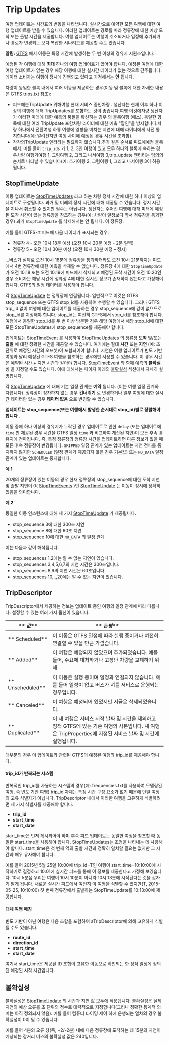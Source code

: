 # Trip Updates

여행 업데이트는 시간표의 변동을 나타냅니다. 실시간으로 예약한 모든 여행에 대한 여행 업데이트를 받을 수 있습니다. 이러한 업데이트는 경로를 따라 정류장에 대한 예상 도착 또는 출발 시간을 제공합니다. 여행 업데이트는 여행이 취소되거나 일정에 추가되거나 경로가 변경되는 보다 복잡한 시나리오를 제공할 수도 있습니다.

**알림:** [GTFS](../../schedule/reference.md) 에서 이동은 특정 시간에 발생하는 두 번 이상의 경유지 시퀀스입니다.

예정된 각 여행에 대해 **최대** 하나의 여행 업데이트가 있어야 합니다. 예정된 여행에 대한 여행 업데이트가 없는 경우 해당 여행에 대한 실시간 데이터가 없는 것으로 간주됩니다. 데이터 소비자는 여행이 정시에 진행되고 있다고 가정해서는 **안** 됩니다.

차량이 동일한 블록 내에서 여러 이동을 제공하는 경우(이동 및 블록에 대한 자세한 내용은 [GTFS trips.txt](../../schedule/reference.md#tripstxt) 참조):

*   피드에는TripUpdate 위해여행 현재 서비스 중인차량 . 생산자는 현재 이후 하나 이상의 여행에 대해 TripUpdates를 포함하는 것이 좋습니다.여행 이것에차량 생산자가 이러한 미래에 대한 예측의 품질을 확신하는 경우 의 블록여행 (에스). 동일한 항목에 대한 여러 TripUpdate 포함차량 라이더에 대한 예측 "팝인"을 방지합니다.차량 하나에서 전환여행 하류 여행에 영향을 미치는 지연에 대해 라이더에게 사전 통지합니다(예: 알려진지연 여행 사이에 예정된 경유 시간을 초과함).
*   각각의TripUpdate 엔터티는 필요하지 않습니다.추가 같은 순서로 피드에예정 블록에서. 예를 들어 `trip_ids` 가 1, 2, 3인 여행이 있고 모두 하나의 블록에 속하는 경우차량 여행기여행 1, 그럼여행 2, 그리고 나서여행 3,trip_update 엔티티는 임의의 순서로 나타날 수 있습니다(예: 추가여행 2, 그럼여행 1, 그리고 나서여행 3이 허용됩니다.

## StopTimeUpdate

이동 업데이트는 [StopTimeUpdates](../reference.md#message-stoptimeupdate) 라고 하는 차량 정차 시간에 대한 하나 이상의 업데이트로 구성됩니다. 과거 및 미래의 정지 시간에 대해 제공될 수 있습니다. 정지 시간을 지나서 취소할 수 있지만 필수는 아닙니다. 생산자는 주어진 여행에 대해 미래에 예정된 도착 시간이 있는 정류장을 참조하는 경우(예: 차량이 일정보다 앞서 정류장을 통과한 경우) 과거 `StopTimeUpdate` 를 삭제해서는 안 됩니다. 이 정류장.

예를 들어 GTFS-rt 피드에 다음 데이터가 표시되는 경우:

*   정류장 4 - 오전 10시 18분 예상 (오전 10시 20분 예정 - 2분 일찍)
*   정류장 5 – 오전 10시 30분 예상 (오전 10시 30분 예정 – 정시)

...버스가 실제로 오전 10시 18분에 정류장을 통과하더라도 오전 10시 21분까지는 피드에서 4번 정류장에 대한 예측을 삭제할 수 없습니다. 정류장 4에 대한 `StopTimeUpdate` 가 오전 10:18 또는 오전 10:19에 피드에서 삭제되고 예정된 도착 시간이 오전 10:20인 경우 소비자는 해당 시간에 정류장 4에 대한 실시간 정보가 존재하지 않는다고 가정해야 합니다. GTFS의 일정 데이터를 사용해야 합니다.

각 [StopTimeUpdate](../reference.md#message-stoptimeupdate) 는 정류장에 연결됩니다. 일반적으로 이것은 GTFS stop_sequence 또는 GTFS stop_id를 사용하여 수행할 수 있습니다. 그러나 GTFS trip_id 없이 여행에 대한 업데이트를 제공하는 경우 stop_sequence에 값이 없으므로 stop_id를 지정해야 합니다. stop_id는 여전히 GTFS에서 stop_id를 참조해야 합니다. 여행에서 동일한 stop_id를 두 번 이상 방문한 경우 해당 여행에서 해당 stop_id에 대한 모든 StopTimeUpdates에 stop_sequence를 제공해야 합니다.

업데이트는 [StopTimeEvent](../reference.md#message-stoptimeupdate) 를 사용하여 [StopTimeUpdates](../reference.md#message-stoptimeevent) 의 정류장 **도착** 및/또는 **출발** 에 대한 정확한 시간을 제공할 수 있습니다. 여기에는 절대 **시간** 또는 **지연** (예: 초 단위로 예정된 시간의 오프셋)이 포함되어야 합니다. 지연은 여행 업데이트가 빈도 기반 여행과 달리 예정된 GTFS 여행을 참조하는 경우에만 사용할 수 있습니다. 이 경우 시간은 예약된 시간 + 지연 시간과 같아야 합니다. [StopTimeEvent](../reference.md#message-stoptimeevent) 와 함께 예측의 **불확실성** 을 지정할 수도 있습니다. 이에 대해서는 페이지 아래의 [불확실성](#uncertainty) 섹션에서 자세히 설명합니다.

각 [StopTimeUpdate](../reference.md#message-stoptimeupdate) 에 대해 기본 일정 관계는 **예약** 됩니다. (이는 여행 일정 관계와 다릅니다). 정류장이 정차하지 않는 경우 **건너뛰기** 로 변경하거나 일부 여행에 대한 실시간 데이터만 있는 경우 **데이터 없음** 으로 변경할 수 있습니다.

**업데이트는 stop_sequence(또는 여행에서 발생한 순서대로 stop_id)별로 정렬해야 합니다** .

이동 중에 하나 이상의 경유지가 누락된 경우 업데이트로 인한 `delay` (또는 업데이트에 `time` 만 제공된 경우 시간을 GTFS 일정 `time` 과 비교하여 계산된 지연)이 모든 후속 경유지에 전파됩니다. 즉, 특정 정류장의 정류장 시간을 업데이트하면 다른 정보가 없을 때 모든 후속 정류장이 변경됩니다. `SKIPPED` 일정 관계가 있는 업데이트는 지연 전파를 중지하지 않지만 `SCHEDULED` (일정 관계가 제공되지 않은 경우 기본값) 또는 `NO_DATA` 일정 관계가 있는 업데이트는 중지합니다.

**예 1**

20개의 정류장이 있는 이동의 경우 현재 정류장의 stop_sequence에 대한 도착 지연 및 출발 지연이 0( [StopTimeEvents](../reference.md#message-stoptimeupdate) )인 [StopTimeUpdate](../reference.md#message-stoptimeevent) 는 이동이 정시에 정확히 있음을 의미합니다.

**예 2**

동일한 이동 인스턴스에 대해 세 가지 [StopTimeUpdate](../reference.md#message-stoptimeupdate) 가 제공됩니다.

*   stop_sequence 3에 대한 300초 지연
*   stop_sequence 8에 대한 60초 지연
*   stop_sequence 10에 대한 `NO_DATA` 의 [일정](../reference.md#enum-schedulerelationship) 관계

이는 다음과 같이 해석됩니다.

*   stop_sequences 1,2에는 알 수 없는 지연이 있습니다.
*   stop_sequences 3,4,5,6,7의 지연 시간은 300초입니다.
*   stop_sequences 8,9의 지연 시간은 60초입니다.
*   stop_sequences 10,..,20에는 알 수 없는 지연이 있습니다.

## TripDescriptor

TripDescriptor에서 제공하는 정보는 업데이트 중인 여행의 일정 관계에 따라 다릅니다. 설정할 수 있는 여러 가지 옵션이 있습니다.

| _** 값**_     | _** 논평**_                                                                                             |
| ------------ | ----------------------------------------------------------------------------------------------------- |
| ** Scheduled**      |  이 이동은 GTFS 일정에 따라 실행 중이거나 여전히 연결할 수 있을 만큼 가깝습니다.                                                     |
| ** Added**     |  이 여행은 예정되지 않았으며 추가되었습니다. 예를 들어, 수요에 대처하거나 고장난 차량을 교체하기 위해.                                           |
| ** Unscheduled** |  이 이동은 실행 중이며 일정과 연결되지 않습니다. 예를 들어 일정이 없고 버스가 셔틀 서비스로 운행되는 경우입니다.                                     |
| ** Canceled**    |  이 여행은 예정되어 있었지만 지금은 삭제되었습니다.                                                                         |
| ** Duplicated**      |  이 새 여행은 서비스 시작 날짜 및 시간을 제외하고 정적 GTFS에 있는 기존 여행의 사본입니다. 새 여행은 TripProperties에 지정된 서비스 날짜 및 시간에 실행됩니다. |

대부분의 경우 이 업데이트와 관련된 GTFS의 예정된 여행의 trip_id를 제공해야 합니다.

#### trip_id가 반복되는 시스템

반복적인 trip_id를 사용하는 시스템의 경우(예: frequencies.txt를 사용하여 모델링된 여행, 즉 빈도 기반 여행) trip_id 자체는 특정 시간 구성 요소가 없기 때문에 단일 여정의 고유 식별자가 아닙니다. TripDescriptor 내에서 이러한 여행을 고유하게 식별하려면 세 가지 식별자를 제공해야 합니다.

*   **trip_id**
*   **start_time**
*   **start_date**

start_time은 먼저 게시되어야 하며 후속 피드 업데이트는 동일한 여정을 참조할 때 동일한 start_time을 사용해야 합니다. StopTimeUpdates는 조정을 나타내는 데 사용해야 합니다. start_time은 첫 번째 역의 출발 시간과 정확히 일치할 필요는 없지만 그 시간과 매우 유사해야 합니다.

예를 들어 2015년 5월 25일 10:00에 trip_id=T인 여행이 start_time=10:10:00에 시작하기로 결정하고 10:01에 실시간 피드를 통해 이 정보를 제공한다고 가정해 보겠습니다. 10시 5분쯤 우리는 여행이 10시 10분이 아니라 10시 13분에 시작된다는 것을 갑자기 알게 됩니다. 새로운 실시간 피드에서 여전히 이 여행을 식별할 수 있지만(T, 2015-05-25, 10:10:00) 첫 번째 정류장에서 출발하는 StopTimeUpdate를 10:13:00에 제공합니다.

#### 대체 여행 매칭

빈도 기반이 아닌 여행은 다음 조합을 포함하여 aTripDescriptor에 의해 고유하게 식별될 수도 있습니다.

*   **route_id**
*   **direction_id**
*   **start_time**
*   **start_date**

여기서 start_time은 제공된 ID 조합이 고유한 이동으로 확인되는 한 정적 일정에 정의된 예정된 시작 시간입니다.

## 불확실성

불확실성은 [StopTimeUpdate](../reference.md#message-stoptimeupdate) 의 시간과 지연 값 모두에 적용됩니다. 불확실성은 실제 지연의 예상 오류를 초 단위의 정수로 대략적으로 지정합니다(그러나 정확한 통계적 의미는 아직 정의되지 않음). 예를 들어 컴퓨터 타이밍 제어 하에 운행되는 열차의 경우 불확실성이 0이 될 수 있습니다.

예를 들어 4분의 오류 창(즉, +2/-2분) 내에 다음 정류장에 도착하는 데 15분의 지연이 예상되는 장거리 버스의 불확실성 값은 240입니다.
